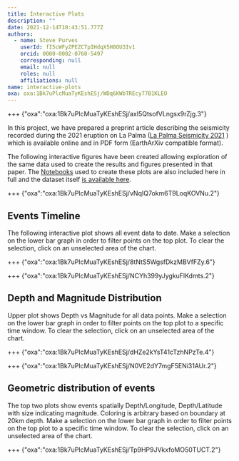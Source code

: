 ```yaml
---
title: Interactive Plots
description: ""
date: 2021-12-14T10:43:51.777Z
authors:
  - name: Steve Purves
    userId: fI5cWFyZPEZCTpIHdqX5H8OU3Iv1
    orcid: 0000-0002-0760-5497
    corresponding: null
    email: null
    roles: null
    affiliations: null
name: interactive-plots
oxa: oxa:1Bk7uPlcMuaTyKEshESj/WDq6KWbTREcy77B1KLEO
---
```


+++ {"oxa":"oxa:1Bk7uPlcMuaTyKEshESj/axI5QtsofVLngsx9rZjg.3"}

In this project, we have prepared a preprint article describing the seismicity recorded during the 2021 eruption on La Palma ([La Palma Seismicity 2021](oxa:1Bk7uPlcMuaTyKEshESj/7lITJLg3LX0T0h3VVmAp "La Palma Seismicity 2021") ) which is available online and in PDF form (EarthArXiv compatible format).

The following interactive figures have been created allowing exploration of the same data used to create the results and figures presented in that paper. The [Notebooks](oxa:1Bk7uPlcMuaTyKEshESj/2ryzUNncnmYvtMiboc2h "Notebooks") used to create these plots are also included here in full and the dataset itself [is available here](https://github.com/stevejpurves/ign-earthquake-data).

+++ {"oxa":"oxa:1Bk7uPlcMuaTyKEshESj/vNqIQ7okm6T9LoqKOVNu.2"}

## Events Timeline

The following interactive plot shows all event data to date. Make a selection on the lower bar graph in order to filter points on the top plot. To clear the selection, click on an unselected area of the chart.

+++ {"oxa":"oxa:1Bk7uPlcMuaTyKEshESj/8tNtS5WgsfDkzMBVfFZy.6"}



+++ {"oxa":"oxa:1Bk7uPlcMuaTyKEshESj/NCYh399yJygkuFlKdmts.2"}

## Depth and Magnitude Distribution

Upper plot shows Depth vs Magnitude for all data points. Make a selection on the lower bar graph in order to filter points on the top plot to a specific time window. To clear the selection, click on an unselected area of the chart.

+++ {"oxa":"oxa:1Bk7uPlcMuaTyKEshESj/dHZe2kYsT41cTzhNPzTe.4"}



+++ {"oxa":"oxa:1Bk7uPlcMuaTyKEshESj/N0VE2dY7mgF5ENi31AUr.2"}

## Geometric distribution of events

The top two plots show events spatially Depth/Longitude, Depth/Latitude with size indicating magnitude. Coloring is arbitrary based on boundary at 20km depth. Make a selection on the lower bar graph in order to filter points on the top plot to a specific time window. To clear the selection, click on an unselected area of the chart.

+++ {"oxa":"oxa:1Bk7uPlcMuaTyKEshESj/Tp9HP9JVkxfoMO50TUCT.2"}



